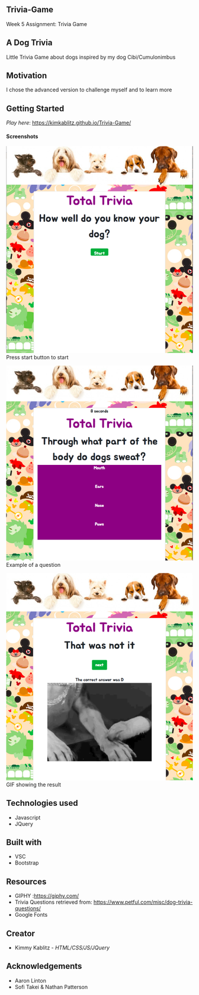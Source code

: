 ## Trivia-Game

Week 5 Assignment: Trivia Game

## A Dog Trivia
Little Trivia Game about dogs inspired by my dog Cibi/Cumulonimbus


## Motivation

I chose the advanced version to challenge myself and to learn more

## Getting Started
*Play here*: https://kimkablitz.github.io/Trivia-Game/

#### Screenshots

![Starting Page](assets/images/screenshot1.png)
Press start button to start

![Question Page](assets/images/screenshot2.png)
Example of a question 

![Game Page](assets/images/screenshot3.png)
GIF showing the result

## Technologies used

* Javascript
* JQuery

  

## Built with

* VSC
* Bootstrap

## Resources
* GIPHY :https://giphy.com/
* Trivia Questions retrieved from: https://www.petful.com/misc/dog-trivia-questions/
* Google Fonts
  
## Creator

* Kimmy Kablitz - *HTML/CSS/JS/JQuery*

## Acknowledgements

* Aaron Linton
* Sofi Takei & Nathan Patterson
  



